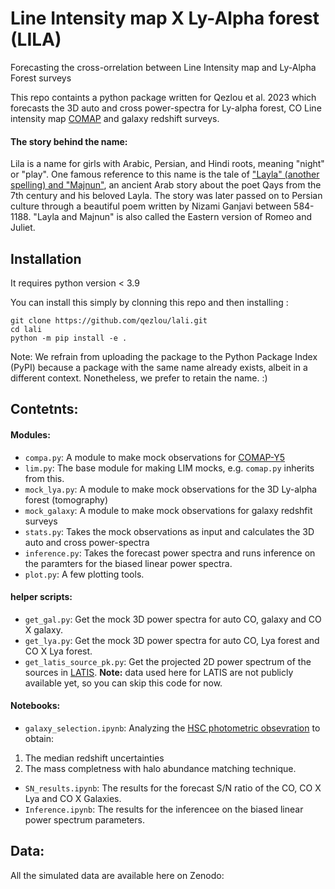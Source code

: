 # Line Intensity map X Ly-Alpha forest  (LILA)
Forecasting the cross-orrelation between Line Intensity map and Ly-Alpha Forest surveys

This repo containts a python package written for Qezlou et al. 2023 which forecasts the 3D auto and cross power-spectra for Ly-alpha forest, CO Line intensity map [COMAP](https://comap.caltech.edu/) and galaxy redshift surveys. 

#### The story behind the name:
Lila is a name for girls with Arabic, Persian, and Hindi roots, meaning "night" or "play". One famous reference to this name is the tale of ["Layla" (another spelling) and "Majnun"](https://en.wikipedia.org/wiki/Layla_and_Majnun), an ancient Arab story about the poet Qays from the 7th century and his beloved Layla. The story was later passed on to Persian culture through a beautiful poem written by Nizami Ganjavi between 584-1188. "Layla and Majnun" is also called the Eastern version of Romeo and Juliet.

## Installation
It requires python version < 3.9

You can install this simply by clonning this repo and then installing : 
```
git clone https://github.com/qezlou/lali.git
cd lali
python -m pip install -e .
```
Note: We refrain from uploading the package to the Python Package Index (PyPI) because a package with the same name already exists, albeit in a different context. Nonetheless, we prefer to retain the name. :) 

## Contetnts:
#### Modules:
- `compa.py`: A module to make mock observations for [COMAP-Y5](https://comap.caltech.edu/)
- `lim.py`: The base module for making LIM mocks, e.g. `comap.py` inherits from this. 
- `mock_lya.py`: A module to make mock observations for the 3D Ly-alpha forest (tomography)
- `mock_galaxy`: A module to make mock observations for galaxy redshfit surveys 
- `stats.py`: Takes the mock observations as input and calculates the 3D auto and cross power-spectra
- `inference.py`: Takes the forecast power spectra and runs inference on the paramters for the biased linear power spectra. 
- `plot.py`: A few plotting tools.

#### helper scripts:
- `get_gal.py`: Get the mock 3D power spectra for auto CO, galaxy and CO X galaxy.
- `get_lya.py`: Get the mock 3D power spectra for auto CO, Lya forest and CO X Lya forest.
- `get_latis_source_pk.py`: Get the projected 2D power spectrum of the sources in [LATIS](https://ui.adsabs.harvard.edu/abs/2020ApJ...891..147N/abstract). **Note:** data used here for LATIS are not publicly available yet, so you can skip this code for now. 

#### Notebooks:
- `galaxy_selection.ipynb`: Analyzing the [HSC photometric obsevration](https://www.clauds.net/available-data) to obtain:
1.  The median redshift uncertainties 
2.  The mass completness with halo abundance matching technique. 
- `SN_results.ipynb`: The results for the forecast S/N ratio of the CO, CO X Lya and CO X Galaxies.
- `Inference.ipynb`: The results for the inferencee on the biased linear power spectrum parameters. 

## Data: 

All the simulated data are available here on Zenodo:

